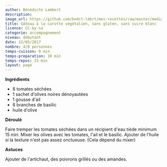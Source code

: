 ```yaml
---
author: Bénédicte Lambert
description: 
image_url: https://github.com/bndct-lmbrt/mes-recettes/raw/master/medias/caviar-olives.jpg
title: Gâteau à la carotte végétalien, sans gluten, sans sucre blanc
licence: CC-by-sa
categorie: accompagnement
niveau: débutant
date: 12/05/2017
nombre: 4/8 personnes
temps-cuisson: 0 min
temps-preparation: 10 min
temps-repos: 15 min
layout: page
---
```


**Ingrédients**  

* 8 tomates séchées
* 1 sachet d'olives noires dénoyautées
* 1 gousse d'ail
* 8 branches de basilic
* huile d'olive


**Déroulé**

Faire tremper les tomates séchées dans un récipient d'eau tiède minimum 15 min.
Mixer les olives avec les tomates, l'ail et le basilic.
Ajouter de l'huile si la texture n'est pas assez onctueuse. (Cela dépend du mixer)

**Astuces** 

Ajouter de l'artichaut, des poivrons grillés ou des amandes.